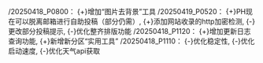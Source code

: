 /20250418_P0800：
{+}增加“图片去背景”工具
/20250419_P0520：
{+}PH现在可以脱离邮箱进行自助投稿（部分仍需）,
{+}添加网站收录的http加密检测,
{-}更改部分投稿提示,
{-}优化整齐排版功能
/20250418_P1120：
{+}增加更新日志查询功能,
{+}新增新分区“实用工具”
/20250418_P1110：
{-}优化稳定性,
{-}优化启动速度,
{-}优化天气api获取
